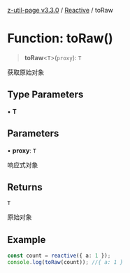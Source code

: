 [z-util-page v3.3.0](../../../index.md) / [Reactive](../index.md) / toRaw

# Function: toRaw()

> **toRaw**\<`T`\>(`proxy`): `T`

获取原始对象

## Type Parameters

• **T**

## Parameters

• **proxy**: `T`

响应式对象

## Returns

`T`

原始对象

## Example

```ts
const count = reactive({ a: 1 });
console.log(toRaw(count)); //{ a: 1 }
```
